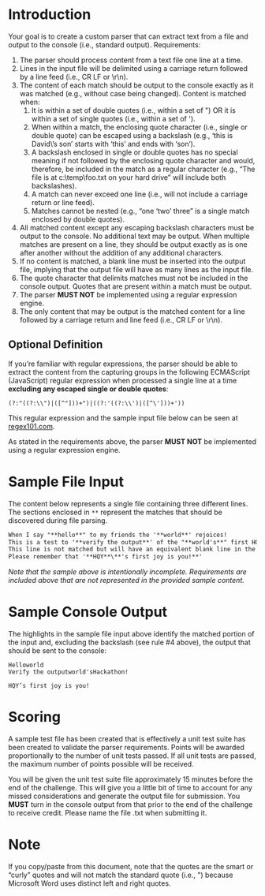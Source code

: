 # Introduction

Your goal is to create a custom parser that can extract text from a file and output to the console (i.e., standard output). Requirements:

1. The parser should process content from a text file one line at a time.
2. Lines in the input file will be delimited using a carriage return followed by a line feed (i.e., CR LF or \r\n).
3. The content of each match should be output to the console exactly as it was matched (e.g., without case being changed). Content is matched when:
   1. It is within a set of double quotes (i.e., within a set of ") OR it is within a set of single quotes (i.e., within a set of ').
   2. When within a match, the enclosing quote character (i.e., single or double quote) can be escaped using a backslash (e.g., ‘this is David\’s son’ starts with ‘this’ and ends with ‘son’).
   3. A backslash enclosed in single or double quotes has no special meaning if not followed by the enclosing quote character and would, therefore, be included in the match as a regular character (e.g., “The file is at c:\temp\foo.txt on your hard drive” will include both backslashes).
   4. A match can never exceed one line (i.e., will not include a carriage return or line feed).
   5. Matches cannot be nested (e.g., “one ‘two’ three” is a single match enclosed by double quotes).
4. All matched content except any escaping backslash characters must be output to the console. No additional text may be output. When multiple matches are present on a line, they should be output exactly as is one after another without the addition of any additional characters.
5. If no content is matched, a blank line must be inserted into the output file, implying that the output file will have as many lines as the input file.
6. The quote character that delimits matches must not be included in the console output. Quotes that are present within a match must be output.
7. The parser **MUST NOT** be implemented using a regular expression engine.
8. The only content that may be output is the matched content for a line followed by a carriage return and line feed (i.e., CR LF or \r\n).

## Optional Definition

If you’re familiar with regular expressions, the parser should be able to extract the content from the capturing groups in the following ECMAScript (JavaScript) regular expression when processed a single line at a time **excluding any escaped single or double quotes**:

```regex
(?:"((?:\\")|([^"]))+")|((?:'((?:\\')|([^\']))+'))
```

This regular expression and the sample input file below can be seen at [regex101.com](https://regex101.com/r/XL5O36/1).

As stated in the requirements above, the parser **MUST NOT** be implemented using a regular expression engine.

# Sample File Input

The content below represents a single file containing three different lines. The sections enclosed in `**` represent the matches that should be discovered during file parsing. 

```markdown
When I say "**hello**" to my friends the '**world**' rejoices!
This is a test to '**verify the output**' of the "**world's**" first HQY '**Hackathon!**'
This line is not matched but will have an equivalent blank line in the output.
Please remember that '**HQY**\**'s first joy is you!**'
```

*Note that the sample above is intentionally incomplete. Requirements are included above that are not represented in the provided sample content.*

# Sample Console Output

The highlights in the sample file input above identify the matched portion of the input and, excluding the backslash (see rule #4 above), the output that should be sent to the console:

```
Helloworld
Verify the outputworld'sHackathon!

HQY’s first joy is you!
```

# Scoring

A sample test file has been created that is effectively a unit test suite has been created to validate the parser requirements. Points will be awarded proportionally to the number of unit tests passed. If all unit tests are passed, the maximum number of points possible will be received.

You will be given the unit test suite file approximately 15 minutes before the end of the challenge. This will give you a little bit of time to account for any missed considerations and generate the output file for submission. You **MUST** turn in the console output from that prior to the end of the challenge to receive credit. Please name the file <YourTeamName>.txt when submitting it.

# Note

If you copy/paste from this document, note that the quotes are the smart or “curly” quotes and will not match the standard quote (i.e., ") because Microsoft Word uses distinct left and right quotes. 
